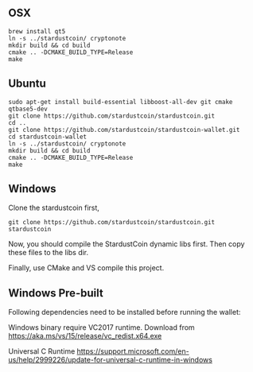 ## OSX
```
brew install qt5
ln -s ../stardustcoin/ cryptonote
mkdir build && cd build
cmake .. -DCMAKE_BUILD_TYPE=Release
make
```

## Ubuntu
```
sudo apt-get install build-essential libboost-all-dev git cmake qtbase5-dev
git clone https://github.com/stardustcoin/stardustcoin.git
cd ..
git clone https://github.com/stardustcoin/stardustcoin-wallet.git
cd stardustcoin-wallet
ln -s ../stardustcoin/ cryptonote
mkdir build && cd build
cmake .. -DCMAKE_BUILD_TYPE=Release
make
```

## Windows

Clone the stardustcoin first,

```
git clone https://github.com/stardustcoin/stardustcoin.git stardustcoin
```

Now, you should compile the StardustCoin dynamic libs first.
Then copy these files to the libs dir.

Finally, use CMake and VS compile this project.

## Windows Pre-built

Following dependencies need to be installed before running the wallet:

Windows binary require VC2017 runtime.
Download from https://aka.ms/vs/15/release/vc_redist.x64.exe

Universal C Runtime
https://support.microsoft.com/en-us/help/2999226/update-for-universal-c-runtime-in-windows
